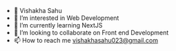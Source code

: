 - 👋 Vishakha Sahu 
- 👀 I’m interested in Web Development
- 🌱 I’m currently learning NextJS
- 💞️ I’m looking to collaborate on Front end Development
- 📫 How to reach me vishakhasahu023@gmail.com

<!---
vish23698sahu/vish23698sahu is a ✨ special ✨ repository because its `README.md` (this file) appears on your GitHub profile.
You can click the Preview link to take a look at your changes.
--->
